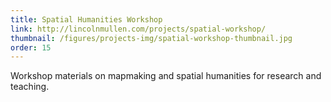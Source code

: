 ```yaml
---
title: Spatial Humanities Workshop
link: http://lincolnmullen.com/projects/spatial-workshop/
thumbnail: /figures/projects-img/spatial-workshop-thumbnail.jpg
order: 15
---
```


Workshop materials on mapmaking and spatial humanities for research and teaching.

